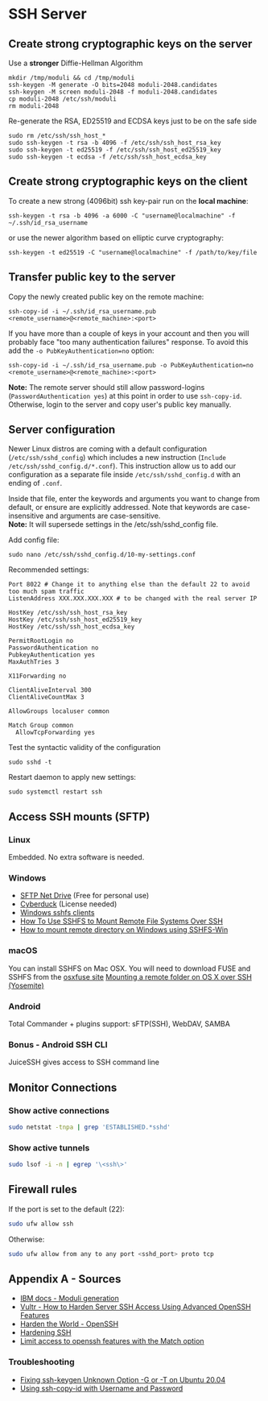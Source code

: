 # SSH Server

## Create strong cryptographic keys on the server

Use a **stronger** Diffie-Hellman Algorithm
```shell
mkdir /tmp/moduli && cd /tmp/moduli
ssh-keygen -M generate -O bits=2048 moduli-2048.candidates
ssh-keygen -M screen moduli-2048 -f moduli-2048.candidates
cp moduli-2048 /etc/ssh/moduli
rm moduli-2048
```

Re-generate the RSA, ED25519 and ECDSA keys just to be on the safe side
```shell
sudo rm /etc/ssh/ssh_host_*  
sudo ssh-keygen -t rsa -b 4096 -f /etc/ssh/ssh_host_rsa_key 
sudo ssh-keygen -t ed25519 -f /etc/ssh/ssh_host_ed25519_key
sudo ssh-keygen -t ecdsa -f /etc/ssh/ssh_host_ecdsa_key
```

## Create strong cryptographic keys on the client

To create a new strong (4096bit) ssh key-pair run on the **local machine**:
```shell
ssh-keygen -t rsa -b 4096 -a 6000 -C "username@localmachine" -f ~/.ssh/id_rsa_username
```
or use the newer algorithm based on elliptic curve cryptography:
```shell
ssh-keygen -t ed25519 -C "username@localmachine" -f /path/to/key/file
```

## Transfer public key to the server

Copy the newly created public key on the remote machine:
```shell
ssh-copy-id -i ~/.ssh/id_rsa_username.pub <remote_username>@<remote_machine>:<port>
```

If you have more than a couple of keys in your account and then you will probably face "too many authentication failures" response.
To avoid this add the `-o PubKeyAuthentication=no` option:
```shell
ssh-copy-id -i ~/.ssh/id_rsa_username.pub -o PubKeyAuthentication=no <remote_username>@<remote_machine>:<port>
```

**Note:** The remote server should still allow password-logins (`PasswordAuthentication yes`) at this point in order to use `ssh-copy-id`.
Otherwise, login to the server and copy user's public key manually. 

## Server configuration

Newer Linux distros are coming with a default configuration (`/etc/ssh/sshd_config`) which includes a new instruction (`Include /etc/ssh/sshd_config.d/*.conf`).
This instruction allow us to add our configuration as a separate file inside `/etc/ssh/sshd_config.d` with an ending of `.conf`.

Inside that file, enter the keywords and arguments you want to change from default, or ensure are explicitly addressed. Note that keywords are case-insensitive and arguments are case-sensitive.  
**Note:** It will supersede settings in the /etc/ssh/sshd_config file.

Add config file:
```shell
sudo nano /etc/ssh/sshd_config.d/10-my-settings.conf
```

Recommended settings:
```
Port 8022 # Change it to anything else than the default 22 to avoid too much spam traffic
ListenAddress XXX.XXX.XXX.XXX # to be changed with the real server IP

HostKey /etc/ssh/ssh_host_rsa_key
HostKey /etc/ssh/ssh_host_ed25519_key
HostKey /etc/ssh/ssh_host_ecdsa_key

PermitRootLogin no
PasswordAuthentication no
PubkeyAuthentication yes
MaxAuthTries 3

X11Forwarding no

ClientAliveInterval 300
ClientAliveCountMax 3

AllowGroups localuser common

Match Group common
  AllowTcpForwarding yes
```

Test the syntactic validity of the configuration
```shell
sudo sshd -t
```

Restart daemon to apply new settings:
```shell
sudo systemctl restart ssh
```

## Access SSH mounts (SFTP)

### Linux

Embedded. No extra software is needed.

### Windows

- [SFTP Net Drive](https://www.nsoftware.com/sftp/netdrive/) (Free for personal use)
- [Cyberduck](https://cyberduck.io) (License needed)
- [Windows sshfs clients](https://nelsonslog.wordpress.com/2017/07/19/windows-sshfs-clients/)
- [How To Use SSHFS to Mount Remote File Systems Over SSH](https://www.digitalocean.com/community/tutorials/how-to-use-sshfs-to-mount-remote-file-systems-over-ssh)
- [How to mount remote directory on Windows using SSHFS-Win](https://codeyarns.com/2018/05/03/how-to-mount-remote-directory-on-windows-using-sshfs-win/)

### macOS

You can install SSHFS on Mac OSX. You will need to download FUSE and SSHFS from the [osxfuse site](http://osxfuse.github.io/)
[Mounting a remote folder on OS X over SSH (Yosemite)](https://amaral.northwestern.edu/resources/guides/mounting-remote-folder-os-x-over-ssh-yosemite)

### Android

Total Commander + plugins support: sFTP(SSH), WebDAV, SAMBA

### Bonus - Android SSH CLI

JuiceSSH gives access to SSH command line

## Monitor Connections

### Show active connections

```bash
sudo netstat -tnpa | grep 'ESTABLISHED.*sshd'
```

### Show active tunnels

```bash
sudo lsof -i -n | egrep '\<ssh\>'
```

## Firewall rules

If the port is set to the default (22): 
```bash
sudo ufw allow ssh
```
Otherwise:
```bash
sudo ufw allow from any to any port <sshd_port> proto tcp
```

## Appendix A - Sources

- [IBM docs - Moduli generation](https://www.ibm.com/docs/en/zos/3.1.0?topic=conversion-moduli-generation)
- [Vultr - How to Harden Server SSH Access Using Advanced OpenSSH Features](https://docs.vultr.com/how-to-harden-server-ssh-access-using-advanced-openssh-features)
- [Harden the World - OpenSSH](http://docs.hardentheworld.org/Applications/OpenSSH/)
- [Hardening SSH](https://medium.com/@jasonrigden/hardening-ssh-1bcb99cd4cef)
- [Limit access to openssh features with the Match option](https://raymii.org/s/tutorials/Limit_access_to_openssh_features_with_the_Match_keyword.html)

### Troubleshooting

- [Fixing ssh-keygen Unknown Option -G or -T on Ubuntu 20.04](https://chewett.co.uk/blog/2535/fixing-ssh-keygen-unknown-option-g-or-t-on-ubuntu-20-04/)
- [Using ssh-copy-id with Username and Password](https://curiouslynerdy.com/ssh-copy-id-too-many-authentication-failures/)
